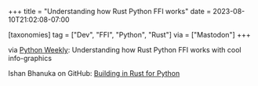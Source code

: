 +++
title = "Understanding how Rust Python FFI works"
date = 2023-08-10T21:02:08-07:00

[taxonomies]
tag = ["Dev", "FFI", "Python", "Rust"]
via = ["Mastodon"]
+++

via [Python Weekly](https://mastodon.social/@python_discussions/110854772913798551): Understanding how Rust Python FFI works with cool info-graphics

<!-- more -->

Ishan Bhanuka on GitHub: [Building in Rust for Python](https://github.com/twitu/twitu/blob/main/tales-from-ffi.md#how)
